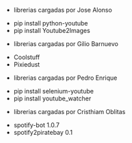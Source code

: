 * librerias cargadas por Jose Alonso
- pip install python-youtube
- pip install Youtube2Images
* librerias cargadas por Gilio Barnuevo
- Coolstuff
- Pixiedust

* librerias cargadas por Pedro Enrique 
- pip install selenium-youtube
- pip install youtube_watcher


* librerias cargadas por Cristhiam Oblitas
- spotify-bot 1.0.7
- spotify2piratebay 0.1
